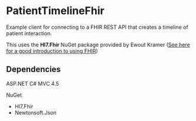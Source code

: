 PatientTimelineFhir
==================

Example client for connecting to a FHIR REST API that creates a timeline of patient interaction.  

This uses the __Hl7.Fhir__ NuGet package provided by Ewout Kramer ([See here for a good introduction to using FHIR](http://www.slideshare.net/ewoutkramer/hl7-fhir-for-developers))

Dependencies
--------------------------

ASP.NET C# MVC 4.5

NuGet

 * Hl7.Fhir
* Newtonsoft.Json